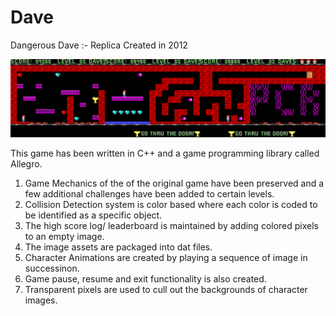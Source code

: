 # Dave
Dangerous Dave :- Replica Created in 2012

![Alt text](Assets/assets/back.png?raw=true "Optional Title")

This game has been written in C++ and a game programming library called Allegro.


1. Game Mechanics of the of the original game have been preserved and a few additional challenges have been added to certain levels.
2. Collision Detection system is color based where each color is coded to be identified as a specific object.
3. The high score log/ leaderboard is maintained by adding colored pixels to an empty image.
4. The image assets are packaged into dat files.
5. Character Animations are created by playing a sequence of image in successinon.
6. Game pause, resume and exit functionality is also created.
7. Transparent pixels are used to cull out the backgrounds of character images.
